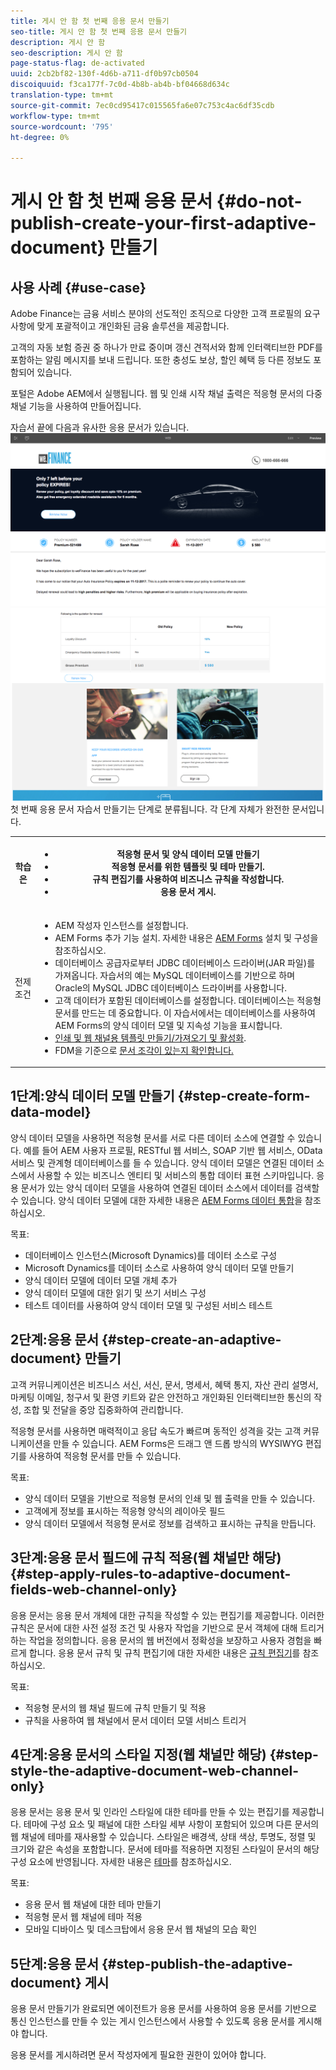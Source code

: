 ```yaml
---
title: 게시 안 함 첫 번째 응용 문서 만들기
seo-title: 게시 안 함 첫 번째 응용 문서 만들기
description: 게시 안 함
seo-description: 게시 안 함
page-status-flag: de-activated
uuid: 2cb2bf82-130f-4d6b-a711-df0b97cb0504
discoiquuid: f3ca177f-7c0d-4b8b-ab4b-bf04668d634c
translation-type: tm+mt
source-git-commit: 7ec0cd95417c015565fa6e07c753c4ac6df35cdb
workflow-type: tm+mt
source-wordcount: '795'
ht-degree: 0%

---
```



# 게시 안 함 첫 번째 응용 문서 {#do-not-publish-create-your-first-adaptive-document} 만들기

## 사용 사례 {#use-case}

Adobe Finance는 금융 서비스 분야의 선도적인 조직으로 다양한 고객 프로필의 요구 사항에 맞게 포괄적이고 개인화된 금융 솔루션을 제공합니다.

고객의 자동 보험 증권 중 하나가 만료 중이며 갱신 견적서와 함께 인터랙티브한 PDF를 포함하는 알림 메시지를 보내 드립니다. 또한 충성도 보상, 할인 혜택 등 다른 정보도 포함되어 있습니다.

포털은 Adobe AEM에서 실행됩니다. 웹 및 인쇄 시작 채널 출력은 적응형 문서의 다중 채널 기능을 사용하여 만들어집니다.

자습서 끝에 다음과 유사한 응용 문서가 있습니다.
[ ![ad-1](assets/ad-1.png)](https://blogs.adobe.com/contentcorner/files/2017/07/PAF_Mobile.pdf)    [ ![ad-2](assets/ad-2.png)](https://blogs.adobe.com/contentcorner/files/2017/07/PAF_Desktop.pdf)첫 번째 응용 문서 자습서 만들기는 단계로 분류됩니다. 각 단계 자체가 완전한 문서입니다.

<table> 
 <tbody>
  <tr>
   <th>학습은</th> 
   <th>
    <ul> 
     <li>적응형 문서 및 양식 데이터 모델 만들기</li> 
     <li>적응형 문서를 위한 템플릿 및 테마 만들기.</li> 
     <li>규칙 편집기를 사용하여 비즈니스 규칙을 작성합니다.<br /> </li> 
     <li>응용 문서 게시.<br /> </li> 
    </ul> </th> 
  </tr>
  <tr>
   <td>전제 조건</td> 
   <td>
    <ul> 
     <li>AEM 작성자 인스턴스를 설정합니다. </li> 
     <li>AEM Forms 추가 기능 설치. 자세한 내용은 <a href="/help/forms/using/installing-configuring-aem-forms-osgi.md" target="_blank">AEM Forms</a> 설치 및 구성을 참조하십시오.</li> 
     <li>데이터베이스 공급자로부터 JDBC 데이터베이스 드라이버(JAR 파일)를 가져옵니다. 자습서의 예는 MySQL 데이터베이스를 기반으로 하며 Oracle의 MySQL JDBC 데이터베이스 드라이버를 사용합니다. </li> 
     <li>고객 데이터가 포함된 데이터베이스를 설정합니다. 데이터베이스는 적응형 문서를 만드는 데 중요합니다. 이 자습서에서는 데이터베이스를 사용하여 AEM Forms의 양식 데이터 모델 및 지속성 기능을 표시합니다. </li> 
     <li><a href="/help/forms/using/web-channel-print-channel.md">인쇄 및 웹 채널용 템플릿 만들기/가져오기 및 활성화</a>.</li> 
     <li>FDM</a>을 기준으로 <a href="/help/forms/using/document-fragments.md">문서 조각이 있는지 확인합니다.</a></li> 
    </ul> </td> 
  </tr>
 </tbody>
</table>

## 1단계:양식 데이터 모델 만들기 {#step-create-form-data-model}

양식 데이터 모델을 사용하면 적응형 문서를 서로 다른 데이터 소스에 연결할 수 있습니다. 예를 들어 AEM 사용자 프로필, RESTful 웹 서비스, SOAP 기반 웹 서비스, OData 서비스 및 관계형 데이터베이스를 들 수 있습니다. 양식 데이터 모델은 연결된 데이터 소스에서 사용할 수 있는 비즈니스 엔티티 및 서비스의 통합 데이터 표현 스키마입니다. 응용 문서가 있는 양식 데이터 모델을 사용하여 연결된 데이터 소스에서 데이터를 검색할 수 있습니다. 양식 데이터 모델에 대한 자세한 내용은 [AEM Forms 데이터 통합](/help/forms/using/data-integration.md)을 참조하십시오.

목표:

* 데이터베이스 인스턴스(Microsoft Dynamics)를 데이터 소스로 구성
* Microsoft Dynamics를 데이터 소스로 사용하여 양식 데이터 모델 만들기
* 양식 데이터 모델에 데이터 모델 개체 추가
* 양식 데이터 모델에 대한 읽기 및 쓰기 서비스 구성
* 테스트 데이터를 사용하여 양식 데이터 모델 및 구성된 서비스 테스트

## 2단계:응용 문서 {#step-create-an-adaptive-document} 만들기

고객 커뮤니케이션은 비즈니스 서신, 서신, 문서, 명세서, 혜택 통지, 자산 관리 설명서, 마케팅 이메일, 청구서 및 환영 키트와 같은 안전하고 개인화된 인터랙티브한 통신의 작성, 조합 및 전달을 중앙 집중화하여 관리합니다.

적응형 문서를 사용하면 매력적이고 응답 속도가 빠르며 동적인 성격을 갖는 고객 커뮤니케이션을 만들 수 있습니다. AEM Forms은 드래그 앤 드롭 방식의 WYSIWYG 편집기를 사용하여 적응형 문서를 만들 수 있습니다.

<!--`For more information about adaptive documents, see [Introduction to authoring adaptive documents](/forms/using/introduction-ad-authoring.md).`-->

목표:

* 양식 데이터 모델을 기반으로 적응형 문서의 인쇄 및 웹 출력을 만들 수 있습니다.
* 고객에게 정보를 표시하는 적응형 양식의 레이아웃 필드
* 양식 데이터 모델에서 적응형 문서로 정보를 검색하고 표시하는 규칙을 만듭니다.

<!--![see-the-guide-sm](assets/see-the-guide-sm.png)-->

## 3단계:응용 문서 필드에 규칙 적용(웹 채널만 해당) {#step-apply-rules-to-adaptive-document-fields-web-channel-only}

응용 문서는 응용 문서 개체에 대한 규칙을 작성할 수 있는 편집기를 제공합니다. 이러한 규칙은 문서에 대한 사전 설정 조건 및 사용자 작업을 기반으로 문서 객체에 대해 트리거하는 작업을 정의합니다. 응용 문서의 웹 버전에서 정확성을 보장하고 사용자 경험을 빠르게 합니다. 응용 문서 규칙 및 규칙 편집기에 대한 자세한 내용은 [규칙 편집기](/help/forms/using/rule-editor.md)를 참조하십시오.

목표:

* 적응형 문서의 웹 채널 필드에 규칙 만들기 및 적용
* 규칙을 사용하여 웹 채널에서 문서 데이터 모델 서비스 트리거

## 4단계:응용 문서의 스타일 지정(웹 채널만 해당) {#step-style-the-adaptive-document-web-channel-only}

응용 문서는 응용 문서 및 인라인 스타일에 대한 테마를 만들 수 있는 편집기를 제공합니다. 테마에 구성 요소 및 패널에 대한 스타일 세부 사항이 포함되어 있으며 다른 문서의 웹 채널에 테마를 재사용할 수 있습니다. 스타일은 배경색, 상태 색상, 투명도, 정렬 및 크기와 같은 속성을 포함합니다. 문서에 테마를 적용하면 지정된 스타일이 문서의 해당 구성 요소에 반영됩니다. 자세한 내용은 [테마](/help/forms/using/themes.md)를 참조하십시오.

목표:

* 응용 문서 웹 채널에 대한 테마 만들기
* 적응형 문서 웹 채널에 테마 적용
* 모바일 디바이스 및 데스크탑에서 응용 문서 웹 채널의 모습 확인

## 5단계:응용 문서 {#step-publish-the-adaptive-document} 게시

응용 문서 만들기가 완료되면 에이전트가 응용 문서를 사용하여 응용 문서를 기반으로 통신 인스턴스를 만들 수 있는 게시 인스턴스에서 사용할 수 있도록 응용 문서를 게시해야 합니다.

응용 문서를 게시하려면 문서 작성자에게 필요한 권한이 있어야 합니다.
